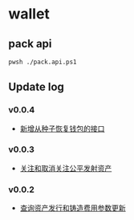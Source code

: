 # wallet

## pack api

```bash
pwsh ./pack.api.ps1
```

## Update log
### v0.0.4

- [新增从种子恢复钱包的接口](https://seven-liquors-doc.gitbook.io/btlapi-1/wallet/recoverwallet)


### v0.0.3

- [关注和取消关注公平发射资产](https://bitlong.gitbook.io/api-doc#id-202482-084610-guan-zhu-he-qu-xiao-guan-zhu-gong-ping-fa-she-zi-chan)

### v0.0.2 

- [查询资产发行和铸造费用参数更新](https://bitlong.gitbook.io/api-doc#id-202481-141909-cha-xun-zi-chan-fa-xing-he-zhu-zao-fei-yong-can-shu-geng-xin)

